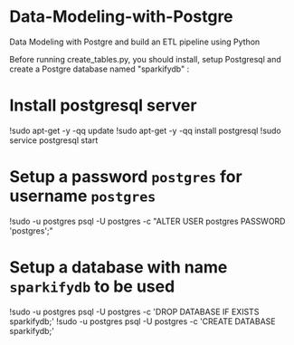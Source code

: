 # Data-Modeling-with-Postgre
Data Modeling with Postgre and build an ETL pipeline using Python

Before running create_tables.py, you should install, setup Postgresql and create a Postgre database named "sparkifydb" :

  # Install postgresql server
  !sudo apt-get -y -qq update
  !sudo apt-get -y -qq install postgresql
  !sudo service postgresql start

  # Setup a password `postgres` for username `postgres`
  !sudo -u postgres psql -U postgres -c "ALTER USER postgres PASSWORD 'postgres';"

  # Setup a database with name `sparkifydb` to be used
  !sudo -u postgres psql -U postgres -c 'DROP DATABASE IF EXISTS sparkifydb;'
  !sudo -u postgres psql -U postgres -c 'CREATE DATABASE sparkifydb;'
